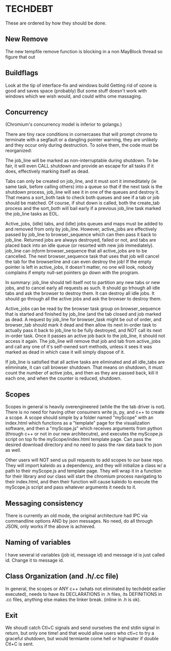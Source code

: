 # TECHDEBT

These are ordered by how they should be done.
## New Remove

The new tempfile remove function is blocking in a non MayBlock thread so figure that out

## Buildflags

Look at the tip of interface-fix and windows build
Getting rid of ozone is good and saves space (probably)
But some stuff doesn't work with windows which we wish would, and could withs ome massaging.

## Concurrency
(Chromium's concurrency model is inferior to golangs.)

There are tiny race conditions in cornercases that will prompt chrome to terminate with a segfault or a dangling pointer warning,
they are unlikely and they occur only during destruction. To solve them, the code must be reorganized:

The job_line will be marked as non-interruptable during shutdown. To be fair, it will even CALL shutdown and provide an escape for all tasks if it does, effectively marking itself as dead.

Tabs can only be created on job_line, and it must sort it immeditately (ie same task, before calling others) into a queue so that if the next task is the shutdown process, job_line will see it in one of the queues and destroy it. That means a sort_both task to check both queues and see if a tab or job should be matched. Of course, if shut down is called, both the create_tab process and the sort_both will bail early if a previous job_line task marked the job_line tasks as EOL.

Active_jobs, (idle) tabs, and (idle) jobs queues and maps must be added to and removed from only by job_line.
However, active_jobs are effectively passed by job_line to browser_sequence which can then pass it back to job_line. Returned jobs are always destroyed, failed or not, and tabs are placed back into an idle queue (or resorted with new job immediately).
job_line can _inform_ browser_sequence that all active_jobs are to be cancelled. The next browser_sequence task that uses that job will cancel the tab for the browserline and can even destroy the job! If the empty pointer is left in active_jobs, it doesn't matter, no one will look, nobody complains if empty null-set pointers go down with the program.

In summary: job_line should tell itself not to partition any new tabs or new jobs, and to cancel early all requests as such. It should go trhough all idle tabs and ask the browser to destroy them. It can destroy all idle jobs. It should go through all the active jobs and ask the browser to destroy them.

Active_jobs can be read by the browser task group on browser_sequence that is started and finished by job_line (and the tab closed and job marked as dead. A request by job_line for browser_task might be out of order, and browser_tab should mark it dead and then allow its next in-order task to actually pass it back to job_line to be fully destroyed, and NOT call its next in-order task. Once it passes an active job back to the job_line, it should not access it again. The job_line will remove that job and tab from active_jobs and call any one of it's self-owned sort methods, unless it sees it was marked as dead in which case it will simply dispose of it.

If job_line is satisfied that all active tasks are eliminated and all idle_tabs are elimninate, it can call browser shutdown. That means on shutdown, it must count the number of active jobs, and then as they are passed back, kill it each one, and when the counter is reduced, shutdown.
## Scopes

Scopes in general is heavily overengineered (while the the tab driver is not). There is no need for having other consumers write js, py, and c++ to create a scope. A scope should simple by a folder named "myScope" with an index.html which functions as a "template" page for the visualization software, and then a "myScope.js" which receives arguments from python (through c++ or not in our new architecutre), and executes the myScope.js script on top fo the myScope/index.html template page. Can pass the desired download directory and no need to pass the raw data back to json as well.

Other users will NOT send us pull requests to add scopes to our base repo. They will import kaleido as a dependency, and they will initialize a class w/ a path to their myScope.js and template page. They will wrap it in a function for their library and our class will start the chromium process navigating to their index.html, and then their function will cause kaleido to execute the myScope.js script and pass whatever arguments it needs to it.

## Messaging consistency

There is currently an old mode, the original architecture had IPC via commandline options AND by json messages. No need, do all through JSON, only works if the above is achieved.

## Naming of variables

I have several id variables (job id, message id) and message id is just called id. Change it to message id.

## Class Organization (and .h/.cc file)

In general, the scopes or ANY c++ (whats not eliminated by techdebt earlier executed), needs to have its DECLARATIONS in .h files, its DEFINITIONS in .cc files, anything else makes the linker break. (inline in .h is ok).

## Exit

We shoudl catch Ctl+C signals and send ourselves the end stdin signal in return, but only one time! and that would allow users who ctl+c to try a graceful shutdown, but would termiante come hell or highwater if double Ctl+C is sent.
